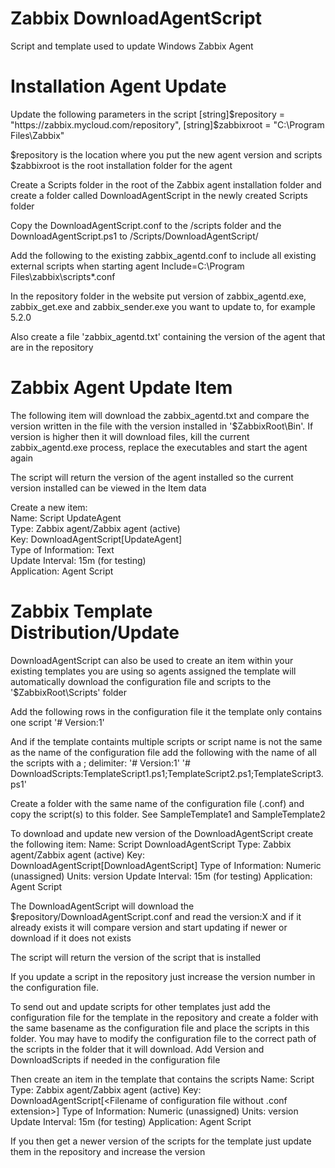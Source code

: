 # Zabbix DownloadAgentScript
Script and template used to update Windows Zabbix Agent

# Installation Agent Update
Update the following parameters in the script
	[string]$repository = "https://zabbix.mycloud.com/repository",
	[string]$zabbixroot = "C:\Program Files\Zabbix"
	
$repository is the location where you put the new agent version and scripts
$zabbixroot is the root installation folder for the agent

Create a Scripts folder in the root of the Zabbix agent installation folder and create a folder called DownloadAgentScript in the newly created Scripts folder

Copy the DownloadAgentScript.conf to the /scripts folder and the DownloadAgentScript.ps1 to /Scripts/DownloadAgentScript/

Add the following to the existing zabbix_agentd.conf to include all existing external scripts when starting agent
	Include=C:\Program Files\zabbix\scripts\*.conf

In the repository folder in the website put version of zabbix_agentd.exe, zabbix_get.exe and zabbix_sender.exe you want to update to, for example 5.2.0

Also create a file 'zabbix_agentd.txt' containing the version of the agent that are in the repository


# Zabbix Agent Update Item
The following item will download the zabbix_agentd.txt and compare the version written in the file with the version installed in '$ZabbixRoot\Bin'. If version is higher then it will download files, kill the current zabbix_agentd.exe process, replace the executables and start the agent again

The script will return the version of the agent installed so the current version installed can be viewed in the Item data

Create a new item:<br/>
	Name: Script UpdateAgent<br/>
	Type: Zabbix agent/Zabbix agent (active)<br/>
	Key: DownloadAgentScript[UpdateAgent]<br/>
	Type of Information: Text<br/>
	Update Interval: 15m (for testing)<br/>
	Application: Agent Script<br/>
	
# Zabbix Template Distribution/Update
DownloadAgentScript can also be used to create an item within your existing templates you are using so agents assigned the template will automatically download the configuration file and scripts to the '$ZabbixRoot\Scripts' folder

Add the following rows in the configuration file it the template only contains one script
	'# Version:1'
	
And if the template containts multiple scripts or script name is not the same as the name of the configuration file add the following with the name of all the scripts with a ; delimiter:
	'# Version:1'
	'# DownloadScripts:TemplateScript1.ps1;TemplateScript2.ps1;TemplateScript3.ps1'

Create a folder with the same name of the configuration file (.conf) and copy the script(s) to this folder. See SampleTemplate1 and SampleTemplate2

To download and update new version of the DownloadAgentScript create the following item:
	Name: Script DownloadAgentScript
	Type: Zabbix agent/Zabbix agent (active)
	Key: DownloadAgentScript[DownloadAgentScript]
	Type of Information: Numeric (unassigned)
	Units: version
	Update Interval: 15m (for testing)
	Application: Agent Script
	
The DownloadAgentScript will download the $repository/DownloadAgentScript.conf and read the version:X and if it already exists it will compare version and start updating if newer or download if it does not exists

The script will return the version of the script that is installed

If you update a script in the repository just increase the version number in the configuration file.

To send out and update scripts for other templates just add the configuration file for the template in the repository and create a folder with the same basename as the configuration file and place the scripts in this folder.
You may have to modify the configuration file to the correct path of the scripts in the folder that it will download.
Add Version and DownloadScripts if needed in the configuration file

Then create an item in the template that contains the scripts
	Name: Script <Name of Template>
	Type: Zabbix agent/Zabbix agent (active)
	Key: DownloadAgentScript[<Filename of configuration file without .conf extension>]
	Type of Information: Numeric (unassigned)
	Units: version
	Update Interval: 15m (for testing)
	Application: Agent Script
	
If you then get a newer version of the scripts for the template just update them in the repository and increase the version
